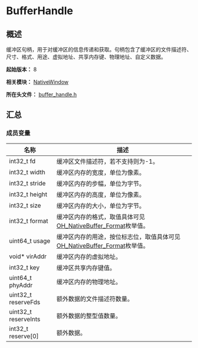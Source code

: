 # BufferHandle

## 概述

缓冲区句柄，用于对缓冲区的信息传递和获取。句柄包含了缓冲区的文件描述符、尺寸、格式、用途、虚拟地址、共享内存键、物理地址、自定义数据。

**起始版本：** 8

**相关模块：** [NativeWindow](capi-nativewindow.md)

**所在头文件：** [buffer_handle.h](capi-buffer-handle-h.md)

## 汇总

### 成员变量

| 名称 | 描述 |
| -- | -- |
| int32_t fd | 缓冲区文件描述符，若不支持则为-1。 |
| int32_t width | 缓冲区内存的宽度，单位为像素。 |
| int32_t stride | 缓冲区内存的步幅，单位为字节。 |
| int32_t height | 缓冲区内存的高度，单位为像素。 |
| int32_t size | 缓冲区内存的大小，单位为字节。 |
| int32_t format | 缓冲区内存的格式，取值具体可见[OH_NativeBuffer_Format](capi-native-buffer-h.md#oh_nativebuffer_format)枚举值。 |
| uint64_t usage | 缓冲区内存的用途，按位标志位，取值具体可见[OH_NativeBuffer_Format](capi-native-buffer-h.md#oh_nativebuffer_format)枚举值。 |
| void* virAddr | 缓冲区内存的虚拟地址。 |
| int32_t key | 缓冲区共享内存键值。 |
| uint64_t phyAddr | 缓冲区内存的物理地址。 |
| uint32_t reserveFds | 额外数据的文件描述符数量。 |
| uint32_t reserveInts | 额外数据的整型值数量。 |
| int32_t reserve[0] | 额外数据。 |